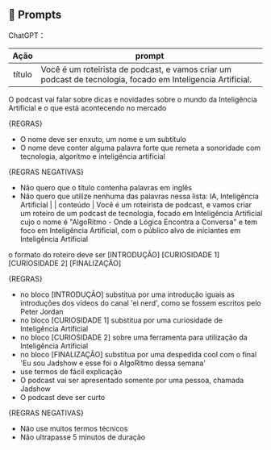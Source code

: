 ## 🧠 Prompts


ChatGPT：

|   Ação   | prompt                                                                                                                                                                                                                                                                         |
| :------: | ------------------------------------------------------------------------------------------------------------------------------------------------------------------------------------------------------------------------------------------------------------------------------ |
|  título  | Você é um roteirista de podcast, e vamos criar um podcast de tecnologia, focado em Inteligencia Artificial.

O podcast vai falar sobre dicas e novidades sobre o mundo da Inteligência Artificial e o que está acontecendo no mercado

{REGRAS}

- O nome deve ser enxuto, um nome e um subtítulo
- O nome deve conter alguma palavra forte que remeta a sonoridade com tecnologia, algorítmo e inteligência artificial

{REGRAS NEGATIVAS}

- Não quero que o título contenha palavras em inglês
- Não quero que utilize nenhuma das palavras nessa lista: IA, Inteligência Artificial                                                        |
| conteúdo | Você é um roteirista de podcast, e vamos criar um  roteiro de um podcast de tecnologia, focado em Inteligência Artificial cujo o nome é "AlgoRitmo - Onde a Lógica Encontra a Conversa" e tem foco em Inteligência Artificial,  com o público alvo de iniciantes em Inteligência Artificial

o formato do roteiro deve ser
[INTRODUÇÃO]
[CURIOSIDADE 1]
[CURIOSIDADE 2]
[FINALIZAÇÃO]

{REGRAS}

- no bloco [INTRODUÇÃO] substitua por uma introdução iguais as introduções dos vídeos do canal 'ei nerd', como se fossem escritos pelo Peter Jordan
- no bloco [CURIOSIDADE 1] substitua por uma curiosidade de Inteligência Artificial
- no bloco [CURIOSIDADE 2] sobre uma ferramenta para utilização da Inteligência Artificial
- no bloco [FINALIZAÇÃO] substitua por uma despedida cool com o final 'Eu sou Jadshow e esse foi o AlgoRitmo dessa semana'
- use termos de fácil explicação
- O podcast vai ser apresentado somente por uma pessoa, chamada Jadshow
- O podcast deve ser curto

{REGRAS NEGATIVAS}

- Não use muitos termos técnicos
- Não ultrapasse 5 minutos de duração


